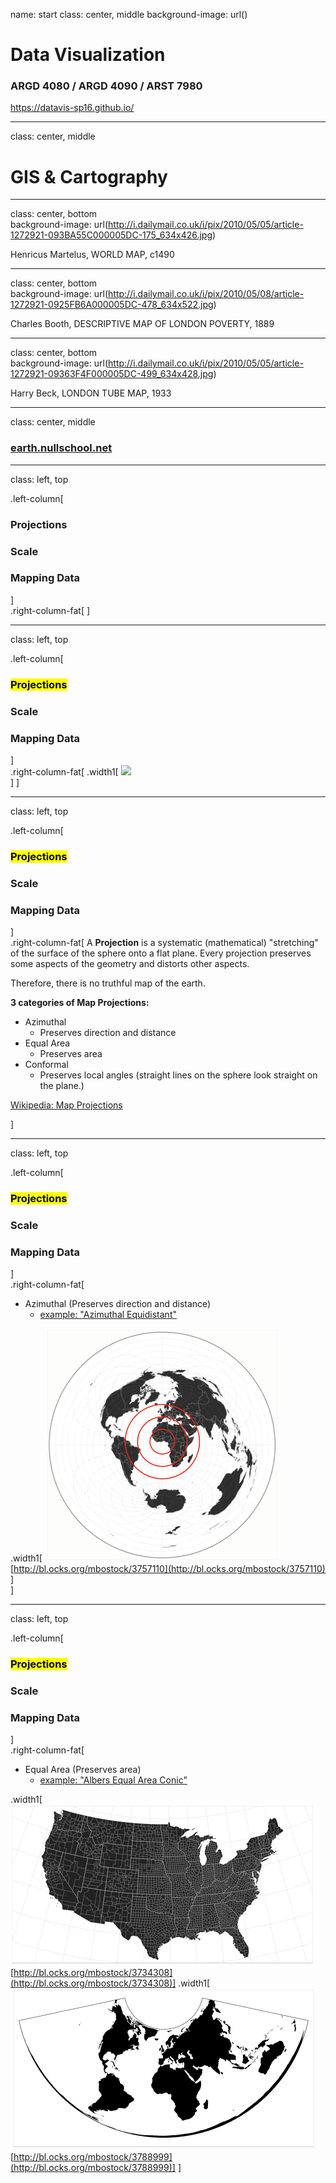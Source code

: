 name: start
class: center, middle
background-image: url()

# Data Visualization
                
### ARGD 4080 / ARGD 4090 / ARST 7980

<https://datavis-sp16.github.io/>

---
class: center, middle


# GIS & Cartography


---
class: center, bottom  
background-image: url(http://i.dailymail.co.uk/i/pix/2010/05/05/article-1272921-093BA55C000005DC-175_634x426.jpg)

Henricus Martelus, WORLD MAP, c1490 

---
class: center, bottom  
background-image: url(http://i.dailymail.co.uk/i/pix/2010/05/08/article-1272921-0925FB6A000005DC-478_634x522.jpg)

Charles Booth, DESCRIPTIVE MAP OF LONDON POVERTY, 1889

---
class: center, bottom  
background-image: url(http://i.dailymail.co.uk/i/pix/2010/05/05/article-1272921-09363F4F000005DC-499_634x428.jpg)

Harry Beck, LONDON TUBE MAP, 1933

---
class: center, middle

### [earth.nullschool.net](earth.nullschool.net)

---
class: left, top
                
.left-column[
### Projections
### Scale
### Mapping Data
]	
.right-column-fat[
]

---
class: left, top
                
.left-column[
### <mark>Projections</mark>
### Scale
### Mapping Data
]	
.right-column-fat[
.width1[
![](http://kartoweb.itc.nl/geometrics/Bitmaps/geographic%20coordinate%20system.gif)  
]
]

---
class: left, top
                
.left-column[
### <mark>Projections</mark>
### Scale
### Mapping Data
]	
.right-column-fat[
A **Projection** is a systematic (mathematical) "stretching" of the surface of the sphere onto a flat plane.  Every projection preserves some aspects of the geometry and distorts other aspects.  

Therefore, there is no truthful map of the earth.

**3 categories of Map Projections:**

* Azimuthal
	* Preserves direction and distance
* Equal Area
	* Preserves area
* Conformal
	* Preserves local angles (straight lines on the sphere look straight on the plane.)

[Wikipedia: Map Projections](https://en.wikipedia.org/wiki/Map_projection)

]


---
class: left, top
                
.left-column[
### <mark>Projections</mark>
### Scale
### Mapping Data
]	
.right-column-fat[

* Azimuthal (Preserves direction and distance)
	* [example: "Azimuthal Equidistant"](http://en.wikipedia.org/wiki/Azimuthal_equidistant_projection)
	
.width1[
![](az-eq.png)  
[http://bl.ocks.org/mbostock/3757110](http://bl.ocks.org/mbostock/3757110)
]	
]

---
class: left, top
                
.left-column[
### <mark>Projections</mark>
### Scale
### Mapping Data
]	
.right-column-fat[

* Equal Area (Preserves area)
	* [example: "Albers Equal Area Conic"](http://en.wikipedia.org/wiki/Azimuthal_equidistant_projection)
	
.width1[![](albers-us.png)  
[http://bl.ocks.org/mbostock/3734308](http://bl.ocks.org/mbostock/3734308)]
.width1[![](albers-world.png)  
[http://bl.ocks.org/mbostock/3788999](http://bl.ocks.org/mbostock/3788999)]	
]



